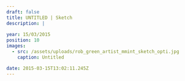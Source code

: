 ```yaml
---
draft: false
title: UNTITLED | Sketch
description: |
  
year: 15/03/2015
position: 10
images:
  - src: /assets/uploads/rob_green_artist_mmint_sketch_opti.jpg
    caption: Untitled

date: 2015-03-15T13:02:11.245Z
---
```


